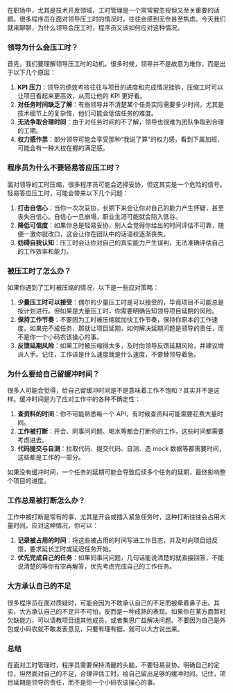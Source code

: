 在职场中，尤其是技术开发领域，工时管理是一个常常被忽视但又至关重要的话题。很多程序员在面对领导压工时的情况时，往往会感到无奈甚至焦虑。今天我们就来聊聊，为什么领导会压工时，程序员又该如何应对这种情况。

### 领导为什么会压工时？

首先，我们要理解领导压工时的动机。很多时候，领导并不是故意为难你，而是出于以下几个原因：

1. **KPI 压力**：领导的绩效考核往往与项目的进度和完成情况挂钩，压缩工时可以让项目看起来更高效，从而让他的 KPI 更好看。
2. **对任务时间缺乏了解**：有些领导并不清楚某个任务实际需要多少时间，尤其是技术细节上的复杂性，他们可能会低估任务的难度。
3. **无法争取合理时间**：由于对任务时间的不了解，领导也很难为团队争取到合理的工期。
4. **权力感作祟**：部分领导可能会享受那种“我说了算”的权力感，看到下属加班，可能会有一种大权在握的满足感。

### 程序员为什么不要轻易答应压工时？

面对领导的工时压缩，很多程序员可能会选择妥协，但这其实是一个危险的信号。轻易答应压工时，可能会带来以下几个问题：

1. **打击自信心**：当你一次次妥协，长期下来会让你对自己的能力产生怀疑，甚至丧失自信心。自信心一旦崩塌，职业生涯可能就会陷入低谷。
2. **降低可信度**：如果你总是轻易妥协，别人会觉得你给出的时间评估不可靠，随便一激你就改口，这会让你在团队中的话语权逐渐丧失。
3. **妨碍自我认知**：压工时会让你对自己的真实能力产生误判，无法准确评估自己的工作效率和能力。

### 被压工时了怎么办？

如果你遇到了工时被压缩的情况，以下是一些应对策略：

1. **少量压工时可以接受**：偶尔的少量压工时是可以接受的，毕竟项目不可能总是按计划进行。但如果是大量压工时，你需要明确告知领导项目延期的风险。
2. **保持工作节奏**：不要因为工时被压缩就加快工作节奏，保持你原本的工作速度。如果完不成任务，那就让项目延期，如何解决延期问题是领导的责任，而不是你一个小码农该操心的事。
3. **反馈延期风险**：如果工时被压缩得太多，及时向领导反馈延期风险，并建议增派人手。记住，工作该是什么速度就是什么速度，不要替领导着急。

### 为什么要给自己留缓冲时间？

很多人可能会觉得，给自己留缓冲时间是不是意味着工作不饱和？其实并不是这样。缓冲时间是为了应对工作中的各种不确定性：

1. **查资料的时间**：你不可能熟悉每一个 API，有时候查资料可能需要花费大量时间。
2. **工作被打断**：开会、同事问问题、喝水等都会打断你的工作，这些时间都需要考虑进去。
3. **代码提交与自测**：拉取代码、提交代码、自测、造 mock 数据等都需要时间，这些都是工作的一部分。

如果没有缓冲时间，一个任务的延期可能会导致后续多个任务的延期，最终影响整个项目的进度。

### 工作总是被打断怎么办？

工作中被打断是常有的事，尤其是开会或插入紧急任务时，这种打断往往会占用大量时间。应对这种情况，你可以：

1. **记录被占用的时间**：将这些被占用的时间写进工作日志，并及时向项目组反馈，要求延长工时或延迟任务开始。
2. **优先完成自己的任务**：如果同事问问题，几句话能说清楚的就直接回答，不能说清楚的等你有空再解答，优先考虑完成自己的工作任务。

### 大方承认自己的不足

很多程序员在面对质疑时，可能会因为不敢承认自己的不足而被牵着鼻子走。其实，大方承认自己的不足并不可怕，反而是一种成熟的表现。如果你在某方面暂时欠缺能力，可以请教项目组其他成员，或者集思广益解决问题。不要因为自己是外包或小码农就不敢发表意见，只要有理有据，就可以大方说出来。

### 总结

在面对工时管理时，程序员需要保持清醒的头脑，不要轻易妥协。明确自己的定位，坦然面对自己的不足，合理评估工时，给自己留出足够的缓冲时间。记住，项目延期是领导的责任，而不是你一个小码农该操心的事。
